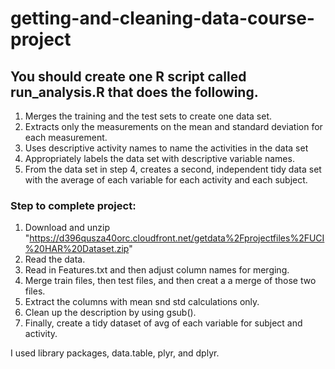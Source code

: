 # getting-and-cleaning-data-course-project

## You should create one R script called run_analysis.R that does the following.

1. Merges the training and the test sets to create one data set.
2. Extracts only the measurements on the mean and standard deviation for each measurement.
3. Uses descriptive activity names to name the activities in the data set
4. Appropriately labels the data set with descriptive variable names.
5. From the data set in step 4, creates a second, independent tidy data set with the average of each variable for each activity and each subject.

### Step to complete project:

1. Download and unzip "https://d396qusza40orc.cloudfront.net/getdata%2Fprojectfiles%2FUCI%20HAR%20Dataset.zip"
2. Read the data.
3. Read in Features.txt and then adjust column names for merging.
4. Merge train files, then test files, and then creat a a merge of those two files.
5. Extract the columns with mean snd std calculations only.
6. Clean up the description by using gsub().
7. Finally, create a tidy dataset of avg of each variable for subject and activity.

I used library packages, data.table, plyr, and dplyr.
